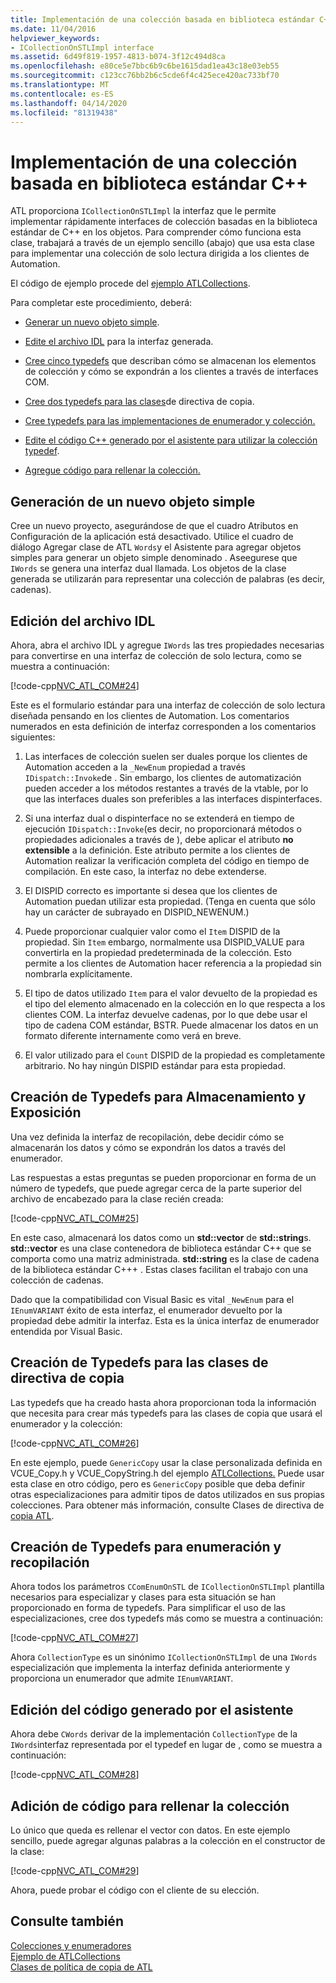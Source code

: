 ```yaml
---
title: Implementación de una colección basada en biblioteca estándar C++
ms.date: 11/04/2016
helpviewer_keywords:
- ICollectionOnSTLImpl interface
ms.assetid: 6d49f819-1957-4813-b074-3f12c494d8ca
ms.openlocfilehash: e80ce5e7bbc6b9c6be1615dad1ea43c18e03eb55
ms.sourcegitcommit: c123cc76bb2b6c5cde6f4c425ece420ac733bf70
ms.translationtype: MT
ms.contentlocale: es-ES
ms.lasthandoff: 04/14/2020
ms.locfileid: "81319438"
---
```

# <a name="implementing-a-c-standard-library-based-collection"></a>Implementación de una colección basada en biblioteca estándar C++

ATL proporciona `ICollectionOnSTLImpl` la interfaz que le permite implementar rápidamente interfaces de colección basadas en la biblioteca estándar de C++ en los objetos. Para comprender cómo funciona esta clase, trabajará a través de un ejemplo sencillo (abajo) que usa esta clase para implementar una colección de solo lectura dirigida a los clientes de Automation.

El código de ejemplo procede del [ejemplo ATLCollections](../overview/visual-cpp-samples.md).

Para completar este procedimiento, deberá:

- [Generar un nuevo objeto simple](#vccongenerating_an_object).

- [Edite el archivo IDL](#vcconedit_the_idl) para la interfaz generada.

- [Cree cinco typedefs](#vcconstorage_and_exposure_typedefs) que describan cómo se almacenan los elementos de colección y cómo se expondrán a los clientes a través de interfaces COM.

- [Cree dos typedefs para las clases](#vcconcopy_classes)de directiva de copia.

- [Cree typedefs para las implementaciones de enumerador y colección.](#vcconenumeration_and_collection)

- [Edite el código C++ generado por el asistente para utilizar la colección typedef](#vcconedit_the_generated_code).

- [Agregue código para rellenar la colección.](#vcconpopulate_the_collection)

## <a name="generating-a-new-simple-object"></a><a name="vccongenerating_an_object"></a>Generación de un nuevo objeto simple

Cree un nuevo proyecto, asegurándose de que el cuadro Atributos en Configuración de la aplicación está desactivado. Utilice el cuadro de diálogo Agregar clase de ATL `Words`y el Asistente para agregar objetos simples para generar un objeto simple denominado . Aseegurese que `IWords` se genera una interfaz dual llamada. Los objetos de la clase generada se utilizarán para representar una colección de palabras (es decir, cadenas).

## <a name="editing-the-idl-file"></a><a name="vcconedit_the_idl"></a>Edición del archivo IDL

Ahora, abra el archivo IDL y agregue `IWords` las tres propiedades necesarias para convertirse en una interfaz de colección de solo lectura, como se muestra a continuación:

[!code-cpp[NVC_ATL_COM#24](../atl/codesnippet/cpp/implementing-an-stl-based-collection_1.idl)]

Este es el formulario estándar para una interfaz de colección de solo lectura diseñada pensando en los clientes de Automation. Los comentarios numerados en esta definición de interfaz corresponden a los comentarios siguientes:

1. Las interfaces de colección suelen ser duales porque los clientes de Automation acceden a la `_NewEnum` propiedad a través `IDispatch::Invoke`de . Sin embargo, los clientes de automatización pueden acceder a los métodos restantes a través de la vtable, por lo que las interfaces duales son preferibles a las interfaces dispinterfaces.

1. Si una interfaz dual o dispinterface no se extenderá en tiempo de ejecución `IDispatch::Invoke`(es decir, no proporcionará métodos o propiedades adicionales a través de ), debe aplicar el atributo **no extensible** a la definición. Este atributo permite a los clientes de Automation realizar la verificación completa del código en tiempo de compilación. En este caso, la interfaz no debe extenderse.

1. El DISPID correcto es importante si desea que los clientes de Automation puedan utilizar esta propiedad. (Tenga en cuenta que sólo hay un carácter de subrayado en DISPID_NEWENUM.)

1. Puede proporcionar cualquier valor como el `Item` DISPID de la propiedad. Sin `Item` embargo, normalmente usa DISPID_VALUE para convertirla en la propiedad predeterminada de la colección. Esto permite a los clientes de Automation hacer referencia a la propiedad sin nombrarla explícitamente.

1. El tipo de datos utilizado `Item` para el valor devuelto de la propiedad es el tipo del elemento almacenado en la colección en lo que respecta a los clientes COM. La interfaz devuelve cadenas, por lo que debe usar el tipo de cadena COM estándar, BSTR. Puede almacenar los datos en un formato diferente internamente como verá en breve.

1. El valor utilizado para el `Count` DISPID de la propiedad es completamente arbitrario. No hay ningún DISPID estándar para esta propiedad.

## <a name="creating-typedefs-for-storage-and-exposure"></a><a name="vcconstorage_and_exposure_typedefs"></a>Creación de Typedefs para Almacenamiento y Exposición

Una vez definida la interfaz de recopilación, debe decidir cómo se almacenarán los datos y cómo se expondrán los datos a través del enumerador.

Las respuestas a estas preguntas se pueden proporcionar en forma de un número de typedefs, que puede agregar cerca de la parte superior del archivo de encabezado para la clase recién creada:

[!code-cpp[NVC_ATL_COM#25](../atl/codesnippet/cpp/implementing-an-stl-based-collection_2.h)]

En este caso, almacenará los datos como un **std::vector** de **std::string**s. **std::vector** es una clase contenedora de biblioteca estándar C++ que se comporta como una matriz administrada. **std::string** es la clase de cadena de la biblioteca estándar C+++ . Estas clases facilitan el trabajo con una colección de cadenas.

Dado que la compatibilidad con Visual Basic es vital `_NewEnum` para el `IEnumVARIANT` éxito de esta interfaz, el enumerador devuelto por la propiedad debe admitir la interfaz. Esta es la única interfaz de enumerador entendida por Visual Basic.

## <a name="creating-typedefs-for-copy-policy-classes"></a><a name="vcconcopy_classes"></a>Creación de Typedefs para las clases de directiva de copia

Las typedefs que ha creado hasta ahora proporcionan toda la información que necesita para crear más typedefs para las clases de copia que usará el enumerador y la colección:

[!code-cpp[NVC_ATL_COM#26](../atl/codesnippet/cpp/implementing-an-stl-based-collection_3.h)]

En este ejemplo, puede `GenericCopy` usar la clase personalizada definida en VCUE_Copy.h y VCUE_CopyString.h del ejemplo [ATLCollections.](../overview/visual-cpp-samples.md) Puede usar esta clase en otro código, pero es `GenericCopy` posible que deba definir otras especializaciones para admitir tipos de datos utilizados en sus propias colecciones. Para obtener más información, consulte Clases de directiva de [copia ATL](../atl/atl-copy-policy-classes.md).

## <a name="creating-typedefs-for-enumeration-and-collection"></a><a name="vcconenumeration_and_collection"></a>Creación de Typedefs para enumeración y recopilación

Ahora todos los parámetros `CComEnumOnSTL` de `ICollectionOnSTLImpl` plantilla necesarios para especializar y clases para esta situación se han proporcionado en forma de typedefs. Para simplificar el uso de las especializaciones, cree dos typedefs más como se muestra a continuación:

[!code-cpp[NVC_ATL_COM#27](../atl/codesnippet/cpp/implementing-an-stl-based-collection_4.h)]

Ahora `CollectionType` es un sinónimo `ICollectionOnSTLImpl` de una `IWords` especialización que implementa la interfaz definida anteriormente y proporciona un enumerador que admite `IEnumVARIANT`.

## <a name="editing-the-wizard-generated-code"></a><a name="vcconedit_the_generated_code"></a>Edición del código generado por el asistente

Ahora debe `CWords` derivar de la implementación `CollectionType` de la `IWords`interfaz representada por el typedef en lugar de , como se muestra a continuación:

[!code-cpp[NVC_ATL_COM#28](../atl/codesnippet/cpp/implementing-an-stl-based-collection_5.h)]

## <a name="adding-code-to-populate-the-collection"></a><a name="vcconpopulate_the_collection"></a>Adición de código para rellenar la colección

Lo único que queda es rellenar el vector con datos. En este ejemplo sencillo, puede agregar algunas palabras a la colección en el constructor de la clase:

[!code-cpp[NVC_ATL_COM#29](../atl/codesnippet/cpp/implementing-an-stl-based-collection_6.h)]

Ahora, puede probar el código con el cliente de su elección.

## <a name="see-also"></a>Consulte también

[Colecciones y enumeradores](../atl/atl-collections-and-enumerators.md)<br/>
[Ejemplo de ATLCollections](../overview/visual-cpp-samples.md)<br/>
[Clases de política de copia de ATL](../atl/atl-copy-policy-classes.md)
